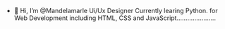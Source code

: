 - 👋 Hi, I’m @Mandelamarle Ui/Ux Designer 
Currently learing Python. for Web Development including HTML, CSS and JavaScript......................

<!---
Mandelamarle/Mandelamarle is a ✨ special ✨ repository because its `README.md` (this file) appears on your GitHub profile.
You can click the Preview link to take a look at your changes..
---->
